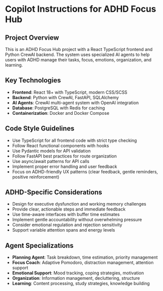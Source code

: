 # Copilot Instructions for ADHD Focus Hub

<!-- Use this file to provide workspace-specific custom instructions to Copilot. For more details, visit https://code.visualstudio.com/docs/copilot/copilot-customization#_use-a-githubcopilotinstructionsmd-file -->

## Project Overview
This is an ADHD Focus Hub project with a React TypeScript frontend and Python CrewAI backend. The system uses specialized AI agents to help users with ADHD manage their tasks, focus, emotions, organization, and learning.

## Key Technologies
- **Frontend**: React 18+ with TypeScript, modern CSS/SCSS
- **Backend**: Python with CrewAI, FastAPI, SQLAlchemy
- **AI Agents**: CrewAI multi-agent system with OpenAI integration
- **Database**: PostgreSQL with Redis for caching
- **Containerization**: Docker and Docker Compose

## Code Style Guidelines
- Use TypeScript for all frontend code with strict type checking
- Follow React functional components with hooks
- Use Pydantic models for API validation
- Follow FastAPI best practices for route organization
- Use async/await patterns for API calls
- Implement proper error handling and user feedback
- Focus on ADHD-friendly UX patterns (clear feedback, gentle reminders, positive reinforcement)

## ADHD-Specific Considerations
- Design for executive dysfunction and working memory challenges
- Provide clear, actionable steps and immediate feedback
- Use time-aware interfaces with buffer time estimates
- Implement gentle accountability without overwhelming pressure
- Consider emotional regulation and rejection sensitivity
- Support variable attention spans and energy levels

## Agent Specializations
- **Planning Agent**: Task breakdown, time estimation, priority management
- **Focus Coach**: Adaptive Pomodoro, distraction management, attention support
- **Emotional Support**: Mood tracking, coping strategies, motivation
- **Organization**: Information management, decluttering, structure
- **Learning**: Content processing, study strategies, knowledge building

